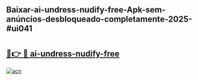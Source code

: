 ## Baixar-ai-undress-nudify-free-Apk-sem-anúncios-desbloqueado-completamente-2025-#ui041

# <h2><a href="https://ainizakaria.my?title=ai-undress-nudify-free&ref=20M">🔗👉 🔴 ai-undress-nudify-free</a></h2>

[![acn](https://github.com/user-attachments/assets/0f9c940e-d8b0-45ae-aac7-cd30a18b3e1c)](https://ainizakaria.my?title=ai-undress-nudify-free&ref=20M)

